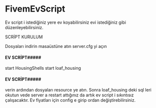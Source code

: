 # FivemEvScript

Ev script i istediğiniz yere ev koyabilirsiniz evi istediğiniz gibi düzenleyebilirsiniz.

SCRİPT KURULUM

Dosyaları indirin masaüstüne atın server.cfg yi açın 
#### EV SCRİPT#####
start HousingShells
start loaf_housing
#### EV SCRİPT#####
verin ardından dosyaları resource ye atın.
Sonra loaf_housing deki sql leri okutun vede server a restart attığınız da artık ev script i sıkıntısız çalışacaktır.
Ev fiyatları için config e girip ordan değiştirebilirsiniz.
